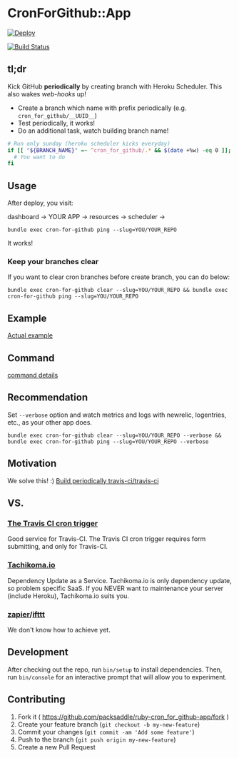 # CronForGithub::App

[![Deploy](https://www.herokucdn.com/deploy/button.png)](https://heroku.com/deploy?template=https://github.com/packsaddle/ruby-cron_for_github-app)

[![Build Status](http://img.shields.io/travis/packsaddle/ruby-cron_for_github-app/master.svg?style=flat)](https://travis-ci.org/packsaddle/ruby-cron_for_github-app)

## tl;dr

Kick GitHub **periodically** by creating branch with Heroku Scheduler.
This also wakes *web-hooks* up!

* Create a branch which name with prefix periodically (e.g. `cron_for_github/__UUID__`)
* Test periodically, it works!
* Do an additional task, watch building branch name!

```bash
# Run only sunday (heroku scheduler kicks everyday)
if [[ "${BRANCH_NAME}" =~ ^cron_for_github/.* && $(date +%w) -eq 0 ]]; then
  # You want to do
fi
```

## Usage

After deploy, you visit:

dashboard -> YOUR APP -> resources -> scheduler ->

```
bundle exec cron-for-github ping --slug=YOU/YOUR_REPO
```

It works!

### Keep your branches clear

If you want to clear cron branches before create branch, you can do below:

```
bundle exec cron-for-github clear --slug=YOU/YOUR_REPO && bundle exec cron-for-github ping --slug=YOU/YOUR_REPO
```

## Example

[Actual example](https://github.com/packsaddle/example-circle_ci-pull_request/branches/all)

## Command

[command details](https://github.com/packsaddle/ruby-cron_for_github#command)

## Recommendation

Set `--verbose` option and watch metrics and logs with newrelic, logentries, etc., as your other app does.

```
bundle exec cron-for-github clear --slug=YOU/YOUR_REPO --verbose && bundle exec cron-for-github ping --slug=YOU/YOUR_REPO --verbose
```

## Motivation

We solve this! :)
[Build periodically travis-ci/travis-ci](https://github.com/travis-ci/travis-ci/issues/582)

## VS.

### [The Travis CI cron trigger](http://traviscron.pythonanywhere.com/)

Good service for Travis-CI.
The Travis CI cron trigger requires form submitting, and only for Travis-CI.

### [Tachikoma.io](http://tachikoma.io)

Dependency Update as a Service.
Tachikoma.io is only dependency update, so problem specific SaaS.
If you NEVER want to maintenance your server (include Heroku), Tachikoma.io suits you.

### [zapier](https://zapier.com/)/[ifttt](https://ifttt.com/)

We don't know how to achieve yet.

## Development

After checking out the repo, run `bin/setup` to install dependencies. Then, run `bin/console` for an interactive prompt that will allow you to experiment.

## Contributing

1. Fork it ( https://github.com/packsaddle/ruby-cron_for_github-app/fork )
2. Create your feature branch (`git checkout -b my-new-feature`)
3. Commit your changes (`git commit -am 'Add some feature'`)
4. Push to the branch (`git push origin my-new-feature`)
5. Create a new Pull Request
